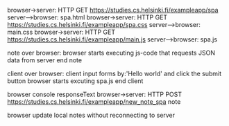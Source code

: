 browser->server: HTTP GET https://studies.cs.helsinki.fi/exampleapp/spa
server-->browser: spa.html
browser->server: HTTP GET https://studies.cs.helsinki.fi/exampleapp/spa.css
server-->browser: main.css
browser->server: HTTP GET https://studies.cs.helsinki.fi/exampleapp/main.js
server-->browser: spa.js

note over browser:
browser starts executing js-code
that requests JSON data from server
end note

client over browser:
client input forms by:'Hello world' and click the submit button
browser starts excuting spa.js
end client

browser console responseText
browser->server: HTTP POST https://studies.cs.helsinki.fi/exampleapp/new_note_spa note

browser update local notes without reconnecting to server